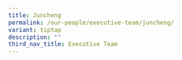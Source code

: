 ```yaml
---
title: Juncheng
permalink: /our-people/executive-team/juncheng/
variant: tiptap
description: ""
third_nav_title: Executive Team
---
```

